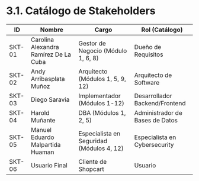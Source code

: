 # 3.1. Catálogo de Stakeholders

| ID      | Nombre                                      | Cargo                                | Rol (Catálogo)                    |
|---------|---------------------------------------------|--------------------------------------|-----------------------------------|
| SKT-01  | Carolina Alexandra Ramírez De La Cuba       | Gestor de Negocio (Módulo 1, 6, 8)  | Dueño de Requisitos              |
| SKT-02  | Andy Arribasplata Muñoz                     | Arquitecto (Módulos 1, 5, 9, 12)    | Arquitecto de Software           |
| SKT-03  | Diego Saravia                               | Implementador (Módulos 1-12)        | Desarrollador Backend/Frontend   |
| SKT-04  | Harold Muñante                              | DBA (Módulos 1, 2, 5)               | Administrador de Bases de Datos  |
| SKT-05  | Manuel Eduardo Malpartida Huaman           | Especialista en Seguridad (Módulos 4, 12) | Especialista en Cybersecurity |
| SKT-06  | Usuario Final                               | Cliente de Shopcart                  | Usuario                          |
